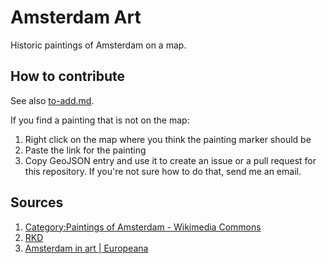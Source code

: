 # Amsterdam Art

Historic paintings of Amsterdam on a map.

## How to contribute

See also [to-add.md](to-add.md).

If you find a painting that is not on the map:

1. Right click on the map where you think the painting marker should be
2. Paste the link for the painting
3. Copy GeoJSON entry and use it to create an issue or a pull request for this repository. If you're not sure how to do that, send me an email.

## Sources

1. [Category:Paintings of Amsterdam - Wikimedia Commons](https://commons.wikimedia.org/wiki/Category:Paintings_of_Amsterdam)
2. [RKD](<https://rkd.nl/en/explore/images#filters[plaats][]=Amsterdam%20(city)&filters[objectcategorie][]=painting&filters[genre][]=cityscape&start=0&v=map>)
3. [Amsterdam in art | Europeana](https://www.europeana.eu/en/galleries/8896-amsterdam-in-art)
